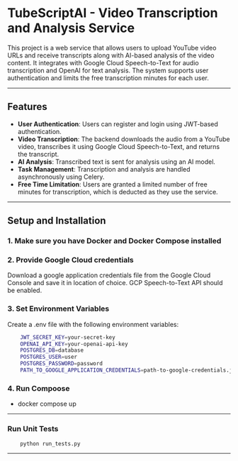 # TubeScriptAI - Video Transcription and Analysis Service

This project is a web service that allows users to upload YouTube video URLs and receive transcripts along with AI-based analysis of the video content. It integrates with Google Cloud Speech-to-Text for audio transcription and OpenAI for text analysis. The system supports user authentication and limits the free transcription minutes for each user.

---

## Features

- **User Authentication**: Users can register and login using JWT-based authentication.
- **Video Transcription**: The backend downloads the audio from a YouTube video, transcribes it using Google Cloud Speech-to-Text, and returns the transcript.
- **AI Analysis**: Transcribed text is sent for analysis using an AI model.
- **Task Management**: Transcription and analysis are handled asynchronously using Celery.
- **Free Time Limitation**: Users are granted a limited number of free minutes for transcription, which is deducted as they use the service.

---

## Setup and Installation

### 1. Make sure you have Docker and Docker Compose installed

### 2. Provide Google Cloud credentials

Download a google application credentials file from the Google Cloud Console and save it in location of choice. GCP Speech-to-Text API should be enabled.

### 3. Set Environment Variables

Create a .env file with the following environment variables:

```bash
    JWT_SECRET_KEY=your-secret-key
    OPENAI_API_KEY=your-openai-api-key
    POSTGRES_DB=database
    POSTGRES_USER=user
    POSTGRES_PASSWORD=password
    PATH_TO_GOOGLE_APPLICATION_CREDENTIALS=path-to-google-credentials.json
```

### 4. Run Compoose

- docker compose up

---

### Run Unit Tests

```bash
    python run_tests.py
```

---
